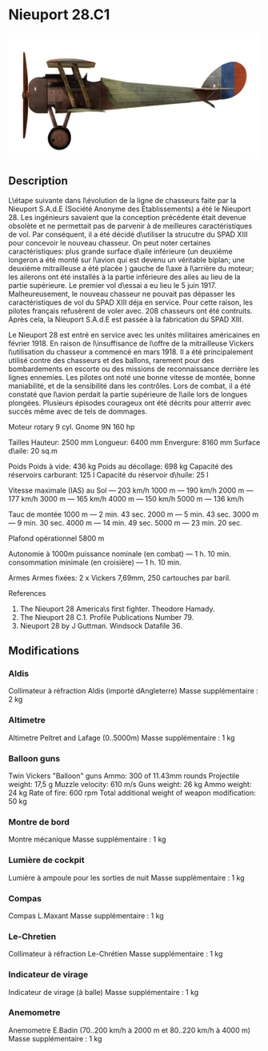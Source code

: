 # Nieuport 28.C1

![nieuport28](../images/nieuport28.png)

## Description

L\étape suivante dans l\évolution de la ligne de chasseurs faite par la Nieuport S.A.d.E (Société Anonyme des Etablissements) a été le Nieuport 28. Les ingénieurs savaient que la conception précédente était devenue obsolète et ne permettait pas de parvenir à de meilleures caractéristiques de vol. Par conséquent, il a été décidé d\utiliser la strucutre du SPAD XIII pour concevoir le nouveau chasseur. On peut noter certaines caractéristiques: plus grande surface d\aile inférieure (un deuxième longeron a été monté sur l\avion qui est devenu un véritable biplan; une deuxième mitrailleuse a été placée ) gauche de l\axe à l\arrière du moteur; les ailerons ont été installés à la partie inférieure des ailes au lieu de la partie supérieure. Le premier vol d\essai a eu lieu le 5 juin 1917. Malheureusement, le nouveau chasseur ne pouvait pas dépasser les caractéristiques de vol du SPAD XIII déja en service. Pour cette raison, les pilotes français refusèrent de voler avec. 208 chasseurs ont été contruits. Après cela, la Nieuport S.A.d.E est passée à la fabrication du SPAD XIII.

Le Nieuport 28 est entré en service avec les unités militaires américaines en février 1918. En raison de l\insuffisance de l\offre de la mitrailleuse Vickers l\utilisation du chasseur a commencé en mars 1918. Il a été principalement utilisé contre des chasseurs et des ballons, rarement pour des bombardements en escorte ou des missions de reconnaissance derrière les lignes ennemies. Les pilotes ont noté une bonne vitesse de montée, bonne maniabilité, et de la sensibilité dans les contrôles. Lors de combat, il a été constaté que l\avion perdait la partie supérieure de l\aile lors de longues plongées. Plusieurs épisodes courageux ont été décrits pour atterrir avec succès même avec de tels de dommages.


Moteur
rotary 9 cyl. Gnome 9N 160 hp

Tailles
Hauteur: 2500 mm
Longueur: 6400 mm
Envergure: 8160 mm
Surface d\aile: 20 sq.m

Poids
Poids à vide: 436 kg
Poids au décollage: 698 kg
Capacité des réservoirs carburant: 125 l
Capacité du réservoir d\huile: 25 l

Vitesse maximale (IAS)
au Sol — 203 km/h
1000 m — 190 km/h
2000 m — 177 km/h
3000 m — 165 km/h
4000 m — 150 km/h
5000 m — 136 km/h

Tauc de montée
1000 m — 2 min. 43 sec.
2000 m — 5 min. 43 sec.
3000 m — 9 min. 30 sec.
4000 m — 14 min. 49 sec.
5000 m — 23 min. 20 sec.

Plafond opérationnel 5800 m

Autonomie à 1000m
puissance nominale (en combat) — 1 h. 10 min.
consommation minimale (en croisière) — 1 h. 10 min.

Armes
Armes fixées: 2 х Vickers 7,69mm, 250 cartouches par baril.

References
1) The Nieuport 28 America\s first fighter. Theodore Hamady.
2) The Nieuport 28 C.1. Profile Publications Number 79.
3) Nieuport 28 by J Guttman. Windsock Datafile 36.

## Modifications

### Aldis

Collimateur à réfraction Aldis (importé dAngleterre)
Masse supplémentaire : 2 kg

### Altimetre

Altimetre Peltret and Lafage (0..5000m)
Masse supplémentaire : 1 kg

### Balloon guns

Twin Vickers "Balloon" guns
Ammo: 300 of 11.43mm rounds
Projectile weight: 17,5 g
Muzzle velocity: 610 m/s
Guns weight: 26 kg
Ammo weight: 24 kg
Rate of fire: 600 rpm
Total additional weight of weapon modification: 50 kg

### Montre de bord

Montre mécanique
Masse supplémentaire : 1 kg

### Lumière de cockpit

Lumière à ampoule pour les sorties de nuit
Masse supplémentaire : 1 kg

### Compas

Compas L.Maxant
Masse supplémentaire : 1 kg

### Le-Chretien

Collimateur à réfraction Le-Chrétien
Masse supplémentaire : 1 kg

### Indicateur de virage

Indicateur de virage (à balle)
Masse supplémentaire : 1 kg

### Anemometre

Anemometre E.Badin (70..200 km/h à 2000 m et 80..220 km/h à 4000 m)
Masse supplémentaire : 1 kg

